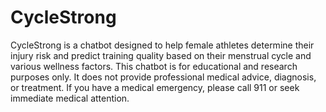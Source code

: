 # CycleStrong
CycleStrong is a chatbot designed to help female athletes determine their injury risk and predict training quality based on their menstrual cycle and various wellness factors.
This chatbot is for educational and research purposes only. It does not provide professional medical advice, diagnosis, or treatment. If you have a medical emergency, please call 911 or seek immediate medical attention.
